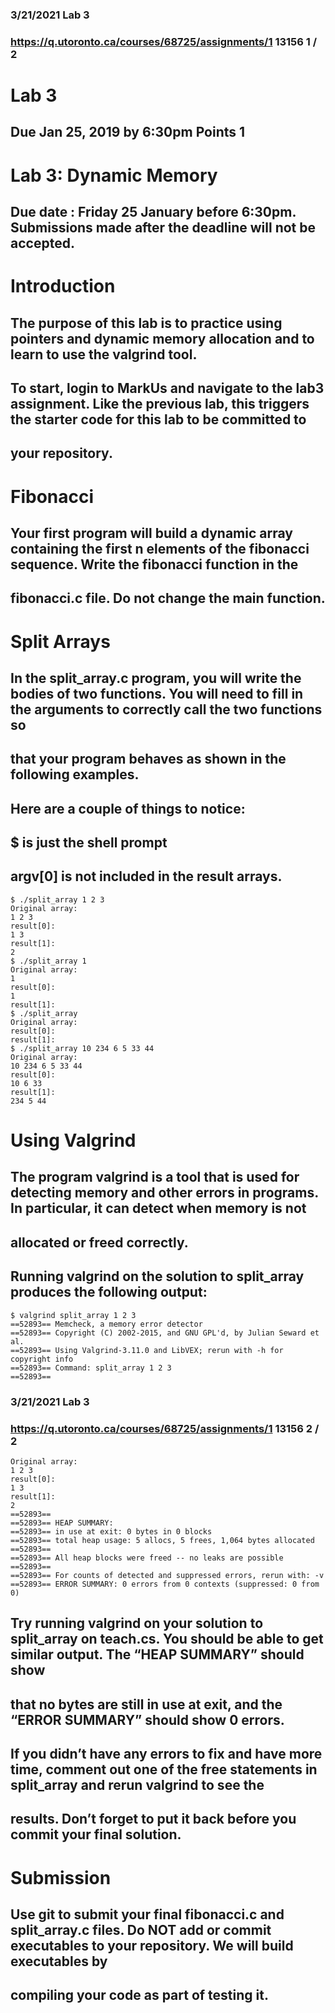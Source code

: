 ### 3/21/2021 Lab 3

### https://q.utoronto.ca/courses/68725/assignments/1 13156 1 / 2

# Lab 3

## Due Jan 25, 2019 by 6:30pm Points 1

# Lab 3: Dynamic Memory

## Due date : Friday 25 January before 6:30pm. Submissions made after the deadline will not be accepted.

# Introduction

## The purpose of this lab is to practice using pointers and dynamic memory allocation and to learn to use the valgrind tool.

## To start, login to MarkUs and navigate to the lab3 assignment. Like the previous lab, this triggers the starter code for this lab to be committed to

## your repository.

# Fibonacci

## Your first program will build a dynamic array containing the first n elements of the fibonacci sequence. Write the fibonacci function in the

## fibonacci.c file. Do not change the main function.

# Split Arrays

## In the split_array.c program, you will write the bodies of two functions. You will need to fill in the arguments to correctly call the two functions so

## that your program behaves as shown in the following examples.

## Here are a couple of things to notice:

## $ is just the shell prompt

## argv[0] is not included in the result arrays.

```
$ ./split_array 1 2 3
Original array:
1 2 3
result[0]:
1 3
result[1]:
2
$ ./split_array 1
Original array:
1
result[0]:
1
result[1]:
$ ./split_array
Original array:
result[0]:
result[1]:
$ ./split_array 10 234 6 5 33 44
Original array:
10 234 6 5 33 44
result[0]:
10 6 33
result[1]:
234 5 44
```
# Using Valgrind

## The program valgrind is a tool that is used for detecting memory and other errors in programs. In particular, it can detect when memory is not

## allocated or freed correctly.

## Running valgrind on the solution to split_array produces the following output:

```
$ valgrind split_array 1 2 3
==52893== Memcheck, a memory error detector
==52893== Copyright (C) 2002-2015, and GNU GPL'd, by Julian Seward et al.
==52893== Using Valgrind-3.11.0 and LibVEX; rerun with -h for copyright info
==52893== Command: split_array 1 2 3
==52893==
```

### 3/21/2021 Lab 3

### https://q.utoronto.ca/courses/68725/assignments/1 13156 2 / 2

```
Original array:
1 2 3
result[0]:
1 3
result[1]:
2
==52893==
==52893== HEAP SUMMARY:
==52893== in use at exit: 0 bytes in 0 blocks
==52893== total heap usage: 5 allocs, 5 frees, 1,064 bytes allocated
==52893==
==52893== All heap blocks were freed -- no leaks are possible
==52893==
==52893== For counts of detected and suppressed errors, rerun with: -v
==52893== ERROR SUMMARY: 0 errors from 0 contexts (suppressed: 0 from 0)
```
## Try running valgrind on your solution to split_array on teach.cs. You should be able to get similar output. The “HEAP SUMMARY” should show

## that no bytes are still in use at exit, and the “ERROR SUMMARY” should show 0 errors.

## If you didn’t have any errors to fix and have more time, comment out one of the free statements in split_array and rerun valgrind to see the

## results. Don’t forget to put it back before you commit your final solution.

# Submission

## Use git to submit your final fibonacci.c and split_array.c files. Do NOT add or commit executables to your repository. We will build executables by

## compiling your code as part of testing it.



